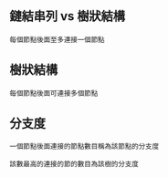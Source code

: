 ## 鏈結串列 vs 樹狀結構
```
每個節點後面至多連接一個節點
```
## 樹狀結構
```
每個節點後面可連接多個節點
```
## 分支度
```
一個節點後面連接的節點數目稱為該節點的分支度
```
```
該數最高的連接的節的數目為該樹的分支度
```
